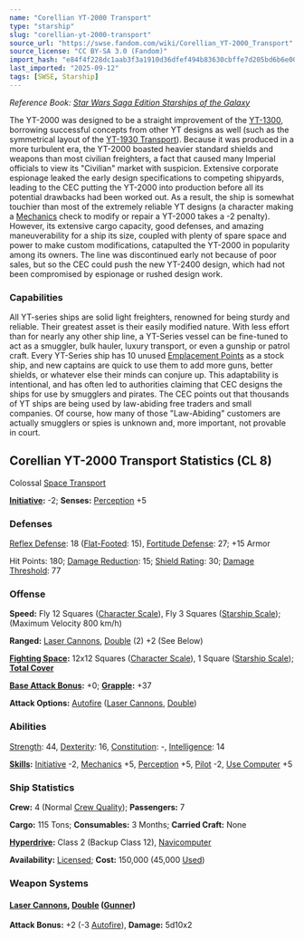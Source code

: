 ```yaml
---
name: "Corellian YT-2000 Transport"
type: "starship"
slug: "corellian-yt-2000-transport"
source_url: "https://swse.fandom.com/wiki/Corellian_YT-2000_Transport"
source_license: "CC BY-SA 3.0 (Fandom)"
import_hash: "e84f4f228dc1aab3f3a1910d36dfef494b83630cbffe7d205bd6b6e008333f30"
last_imported: "2025-09-12"
tags: [SWSE, Starship]
---
```

*Reference Book: [Star Wars Saga Edition Starships of the Galaxy](https://swse.fandom.com/wiki/Star_Wars_Saga_Edition_Starships_of_the_Galaxy)*

The YT-2000 was designed to be a straight improvement of the [YT-1300](https://swse.fandom.com/wiki/YT-1300), borrowing successful concepts from other YT designs as well (such as the symmetrical layout of the [YT-1930 Transport](https://swse.fandom.com/wiki/YT-1930_Transport)). Because it was produced in a more turbulent era, the YT-2000 boasted heavier standard shields and weapons than most civilian freighters, a fact that caused many Imperial officials to view its "Civilian" market with suspicion. Extensive corporate espionage leaked the early design specifications to competing shipyards, leading to the CEC putting the YT-2000 into production before all its potential drawbacks had been worked out. As a result, the ship is somewhat touchier than most of the extremely reliable YT designs (a character making a [Mechanics](https://swse.fandom.com/wiki/Mechanics) check to modify or repair a YT-2000 takes a -2 penalty). However, its extensive cargo capacity, good defenses, and amazing maneuverability for a ship its size, coupled with plenty of spare space and power to make custom modifications, catapulted the YT-2000 in popularity among its owners. The line was discontinued early not because of poor sales, but so the CEC could push the new YT-2400 design, which had not been compromised by espionage or rushed design work.

### Capabilities
All YT-series ships are solid light freighters, renowned for being sturdy and reliable. Their greatest asset is their easily modified nature. With less effort than for nearly any other ship line, a YT-Series vessel can be fine-tuned to act as a smuggler, bulk hauler, luxury transport, or even a gunship or patrol craft. Every YT-Series ship has 10 unused [Emplacement Points](https://swse.fandom.com/wiki/Emplacement_Points) as a stock ship, and new captains are quick to use them to add more guns, better shields, or whatever else their minds can conjure up. This adaptability is intentional, and has often led to authorities claiming that CEC designs the ships for use by smugglers and pirates. The CEC points out that thousands of YT ships are being used by law-abiding free traders and small companies. Of course, how many of those "Law-Abiding" customers are actually smugglers or spies is unknown and, more important, not provable in court.
## Corellian YT-2000 Transport Statistics (CL 8)
Colossal [Space Transport](https://swse.fandom.com/wiki/Space_Transport)

**[Initiative](https://swse.fandom.com/wiki/Initiative):** -2; **Senses:** [Perception](https://swse.fandom.com/wiki/Perception) +5
### Defenses
[Reflex Defense](https://swse.fandom.com/wiki/Reflex_Defense_(Vehicles)): 18 ([Flat-Footed](https://swse.fandom.com/wiki/Flat-Footed): 15), [Fortitude Defense](https://swse.fandom.com/wiki/Fortitude_Defense_(Vehicles)): 27; +15 Armor

Hit Points: 180; [Damage Reduction](https://swse.fandom.com/wiki/Damage_Reduction): 15; [Shield Rating](https://swse.fandom.com/wiki/Shield_Rating): 30; [Damage Threshold](https://swse.fandom.com/wiki/Damage_Threshold_(Vehicles)): 77
### Offense
**Speed:** Fly 12 Squares ([Character Scale](https://swse.fandom.com/wiki/Character_Scale)), Fly 3 Squares ([Starship Scale](https://swse.fandom.com/wiki/Starship_Scale)); (Maximum Velocity 800 km/h)

**Ranged:** [Laser Cannons](https://swse.fandom.com/wiki/Laser_Cannons), [Double](https://swse.fandom.com/wiki/Double) (2) +2 (See Below)

**[Fighting Space](https://swse.fandom.com/wiki/Fighting_Space):** 12x12 Squares ([Character Scale](https://swse.fandom.com/wiki/Character_Scale)), 1 Square ([Starship Scale](https://swse.fandom.com/wiki/Starship_Scale)); **[Total Cover](https://swse.fandom.com/wiki/Total_Cover)**

**[Base Attack Bonus](https://swse.fandom.com/wiki/Base_Attack_Bonus):** +0; **[Grapple](https://swse.fandom.com/wiki/Grapple):** +37

**Attack Options:** [Autofire](https://swse.fandom.com/wiki/Autofire_(Vehicle_Combat)) ([Laser Cannons](https://swse.fandom.com/wiki/Laser_Cannons), [Double](https://swse.fandom.com/wiki/Double))
### Abilities
[Strength](https://swse.fandom.com/wiki/Strength): 44, [Dexterity](https://swse.fandom.com/wiki/Dexterity): 16, [Constitution](https://swse.fandom.com/wiki/Constitution): -, [Intelligence](https://swse.fandom.com/wiki/Intelligence): 14

**[Skills](https://swse.fandom.com/wiki/Skills):** [Initiative](https://swse.fandom.com/wiki/Initiative) -2, [Mechanics](https://swse.fandom.com/wiki/Mechanics) +5, [Perception](https://swse.fandom.com/wiki/Perception) +5, [Pilot](https://swse.fandom.com/wiki/Pilot) -2, [Use Computer](https://swse.fandom.com/wiki/Use_Computer) +5
### Ship Statistics
**Crew:** 4 (Normal [Crew Quality](https://swse.fandom.com/wiki/Crew_Quality)); **Passengers:** 7

**Cargo:** 115 Tons; **Consumables:** 3 Months; **Carried Craft:** None

**[Hyperdrive](https://swse.fandom.com/wiki/Hyperdrive):** Class 2 (Backup Class 12), [Navicomputer](https://swse.fandom.com/wiki/Navicomputer)

**Availability:** [Licensed](https://swse.fandom.com/wiki/Licensed); **Cost:** 150,000 (45,000 [Used](https://swse.fandom.com/wiki/Used))
### Weapon Systems
#### **[Laser Cannons](https://swse.fandom.com/wiki/Laser_Cannons), [Double](https://swse.fandom.com/wiki/Double) ([Gunner](https://swse.fandom.com/wiki/Gunner))**
**Attack Bonus:** +2 (-3 [Autofire](https://swse.fandom.com/wiki/Autofire_(Vehicle_Combat))), **Damage:** 5d10x2